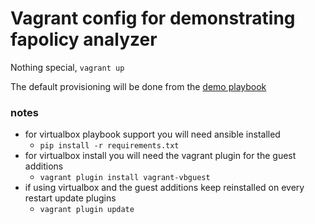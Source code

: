 # Vagrant config for demonstrating fapolicy analyzer

Nothing special, `vagrant up`

The default provisioning will be done from the [demo playbook](../demo)

### notes
- for virtualbox playbook support you will need ansible installed
  - `pip install -r requirements.txt`
- for virtualbox install you will need the vagrant plugin for the guest additions
  - `vagrant plugin install vagrant-vbguest`
- if using virtualbox and the guest additions keep reinstalled on every restart update plugins
  - `vagrant plugin update` 
